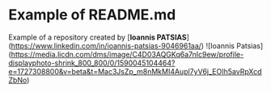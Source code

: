 # Example of README.md
Example of a repository
created by [**Ioannis PATSIAS**] (https://www.linkedin.com/in/ioannis-patsias-9046961aa/)
![Ioannis Patsias] (https://media.licdn.com/dms/image/C4D03AQGKq6a7nIc9ew/profile-displayphoto-shrink_800_800/0/1590045104464?e=1727308800&v=beta&t=Mac3JsZp_m8nMkMI4Aupl7yV6j_EOIh5avRpXcdZbNo)
